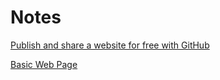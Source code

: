# Notes

[Publish and share a website for free with GitHub](https://medium.com/@svinkle/publish-and-share-your-own-website-for-free-with-github-2eff049a1cb5)

[Basic Web Page](https://internetingishard.com/html-and-css/basic-web-pages/)
